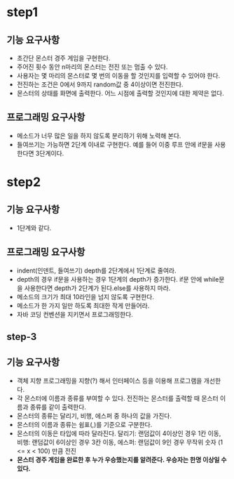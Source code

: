 # step1

## 기능 요구사항
- 초간단 몬스터 경주 게임을 구현한다.
- 주어진 횟수 동안 n마리의 몬스터는 전진 또는 멈출 수 있다.
- 사용자는 몇 마리의 몬스터로 몇 번의 이동을 할 것인지를 입력할 수 있어야 한다.
- 전진하는 조건은 0에서 9까지 random값 중 4이상이면 전진한다.
- 몬스터의 상태를 화면에 출력한다. 어느 시점에 출력할 것인지에 대한 제약은 없다.


## 프로그래밍 요구사항
- 메소드가 너무 많은 일을 하지 않도록 분리하기 위해 노력해 본다.
- 들여쓰기는 가능하면 2단계 이내로 구현한다. 예를 들어 이중 루프 안에 if문을 사용한다면 3단계이다.



# step2

## 기능 요구사항
- 1단계와 같다.

## 프로그래밍 요구사항
- indent(인덴트, 들여쓰기) depth를 2단계에서 1단계로 줄여라.
- depth의 경우 if문을 사용하는 경우 1단계의 depth가 증가한다. if문 안에 while문을 사용한다면 depth가 2단계가 된다.else를 사용하지 마라.
- 메소드의 크기가 최대 10라인을 넘지 않도록 구현한다.
- 메소드가 한 가지 일만 하도록 최대한 작게 만들어라.
- 자바 코딩 컨벤션을 지키면서 프로그래밍한다.





## step-3

## 기능 요구사항

- 객체 지향 프로그래밍을 지향(?) 해서 인터페이스 등을 이용해 프로그램을 개선한다.
- 각 몬스터에 이름과 종류를 부여할 수 있다. 전진하는 몬스터를 출력할 때 몬스터 이름과 종류를 같이 출력한다.
- 몬스터의 종류는 달리기, 비행, 에스퍼 중 하나의 값을 가진다.
- 몬스터의 이름과 종류는 쉼표(,)를 기준으로 구분한다.
- 몬스터의 이동은 타입에 따라 달라진다. 달리기: 랜덤값이 4이상인 경우 1칸 이동, 비행: 랜덤값이 6이상인 경우 3칸 이동, 에스퍼: 랜덤값이 9인 경우 무작위 숫자 (1 <= x < 100) 만큼 전진
- **몬스터 경주 게임을 완료한 후 누가 우승했는지를 알려준다. 우승자는 한명 이상일 수 있다.**